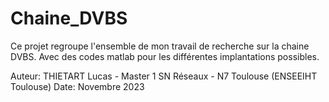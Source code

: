 # Chaine_DVBS
Ce projet regroupe l'ensemble de mon travail de recherche sur la chaine DVBS. Avec des codes matlab pour les différentes implantations possibles.

Auteur: THIETART Lucas - Master 1 SN Réseaux - N7 Toulouse (ENSEEIHT Toulouse)
Date: Novembre 2023
